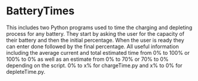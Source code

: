 # BatteryTimes
This includes two Python programs used to time the charging and depleting process for any battery. They start by asking the user for the capacity of their battery and then the initial percentage. When the user is ready they can enter done followed by the final percentage. All useful information including the average current and total estimated time from 0% to 100% or 100% to 0% as well as an estimate from 0% to 70% or 70% to 0% depending on the script. 0% to x% for chargeTime.py and x% to 0% for depleteTime.py.
